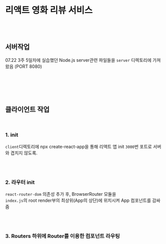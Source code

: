 # 리액트 영화 리뷰 서비스

<br><br>

## 서버작업
07.22 3주 5일차에 실습했던 Node.js server관련 파일들을 `server` 디렉토리에 가져왔음 (PORT 8080)

<br><br><br><br>

## 클라이언트 작업 
<br>

### 1. init
`client`디렉토리에 npx create-react-app을 통해 리액트 앱 init `3000`번 포트로 서버와 겹치지 않도록.

<br><br>

### 2. 라우터 init
`react-router-dom` 의존성 추가 후, BrowserRouter 모듈을<br>
`index.js`의 root render부의 최상위(App의 상단)에 위치시켜 App 컴포넌트를 감싸줌

<br><br>

### 3. Routers 하위에 Router를 이용한 컴포넌트 라우팅

